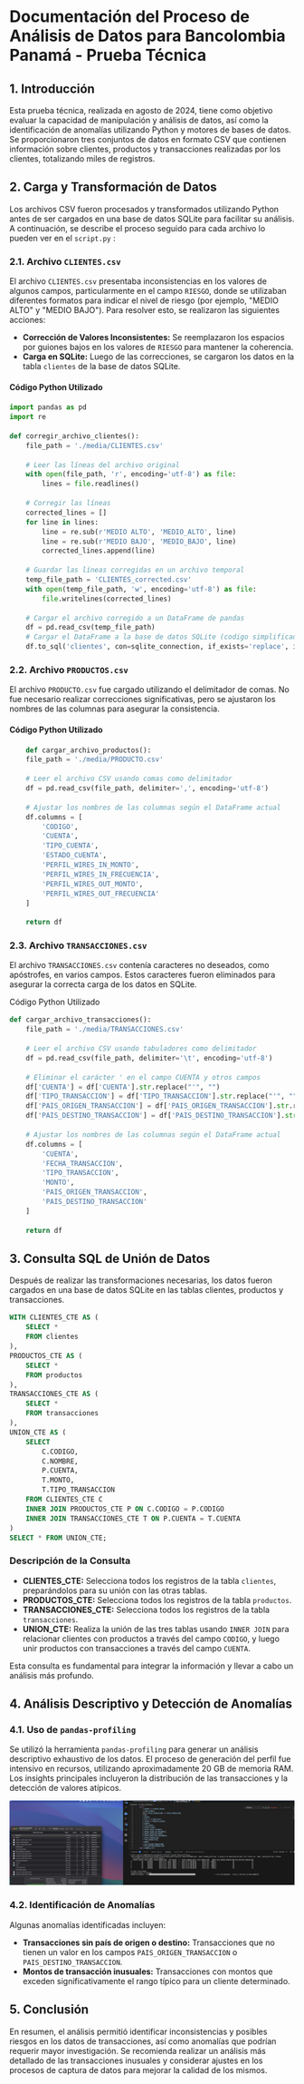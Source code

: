 
# Documentación del Proceso de Análisis de Datos para Bancolombia Panamá - Prueba Técnica

## 1. Introducción

Esta prueba técnica, realizada en agosto de 2024, tiene como objetivo evaluar la capacidad de manipulación y análisis de datos, así como la identificación de anomalías utilizando Python y motores de bases de datos. Se proporcionaron tres conjuntos de datos en formato CSV que contienen información sobre clientes, productos y transacciones realizadas por los clientes, totalizando miles de registros.

## 2. Carga y Transformación de Datos

Los archivos CSV fueron procesados y transformados utilizando Python antes de ser cargados en una base de datos SQLite para facilitar su análisis. A continuación, se describe el proceso seguido para cada archivo lo pueden ver en el `script.py` :

### 2.1. Archivo `CLIENTES.csv`

El archivo `CLIENTES.csv` presentaba inconsistencias en los valores de algunos campos, particularmente en el campo `RIESGO`, donde se utilizaban diferentes formatos para indicar el nivel de riesgo (por ejemplo, "MEDIO ALTO" y "MEDIO BAJO"). Para resolver esto, se realizaron las siguientes acciones:

- **Corrección de Valores Inconsistentes:** Se reemplazaron los espacios por guiones bajos en los valores de `RIESGO` para mantener la coherencia.
- **Carga en SQLite:** Luego de las correcciones, se cargaron los datos en la tabla `clientes` de la base de datos SQLite.

#### Código Python Utilizado

```python
import pandas as pd
import re

def corregir_archivo_clientes():
    file_path = './media/CLIENTES.csv'

    # Leer las líneas del archivo original
    with open(file_path, 'r', encoding='utf-8') as file:
        lines = file.readlines()

    # Corregir las líneas
    corrected_lines = []
    for line in lines:
        line = re.sub(r'MEDIO ALTO', 'MEDIO_ALTO', line)
        line = re.sub(r'MEDIO BAJO', 'MEDIO_BAJO', line)
        corrected_lines.append(line)

    # Guardar las líneas corregidas en un archivo temporal
    temp_file_path = 'CLIENTES_corrected.csv'
    with open(temp_file_path, 'w', encoding='utf-8') as file:
        file.writelines(corrected_lines)

    # Cargar el archivo corregido a un DataFrame de pandas
    df = pd.read_csv(temp_file_path)
    # Cargar el DataFrame a la base de datos SQLite (codigo simplificado)
    df.to_sql('clientes', con=sqlite_connection, if_exists='replace', index=False)
```

### 2.2. Archivo `PRODUCTOS.csv`

El archivo `PRODUCTO.csv` fue cargado utilizando el delimitador de comas. No fue necesario realizar correcciones significativas, pero se ajustaron los nombres de las columnas para asegurar la consistencia.

#### Código Python Utilizado

```python
    def cargar_archivo_productos():
    file_path = './media/PRODUCTO.csv'

    # Leer el archivo CSV usando comas como delimitador
    df = pd.read_csv(file_path, delimiter=',', encoding='utf-8')

    # Ajustar los nombres de las columnas según el DataFrame actual
    df.columns = [
        'CODIGO',
        'CUENTA',
        'TIPO_CUENTA',
        'ESTADO_CUENTA',
        'PERFIL_WIRES_IN_MONTO',
        'PERFIL_WIRES_IN_FRECUENCIA',
        'PERFIL_WIRES_OUT_MONTO',
        'PERFIL_WIRES_OUT_FRECUENCIA'
    ]

    return df
```


### 2.3. Archivo `TRANSACCIONES.csv`

El archivo `TRANSACCIONES.csv` contenía caracteres no deseados, como apóstrofes, en varios campos. Estos caracteres fueron eliminados para asegurar la correcta carga de los datos en SQLite.

Código Python Utilizado

```python
def cargar_archivo_transacciones():
    file_path = './media/TRANSACCIONES.csv'

    # Leer el archivo CSV usando tabuladores como delimitador
    df = pd.read_csv(file_path, delimiter='\t', encoding='utf-8')

    # Eliminar el carácter ' en el campo CUENTA y otros campos
    df['CUENTA'] = df['CUENTA'].str.replace("'", "")
    df['TIPO_TRANSACCION'] = df['TIPO_TRANSACCION'].str.replace("'", "")
    df['PAIS_ORIGEN_TRANSACCION'] = df['PAIS_ORIGEN_TRANSACCION'].str.replace("'", "")
    df['PAIS_DESTINO_TRANSACCION'] = df['PAIS_DESTINO_TRANSACCION'].str.replace("'", "")

    # Ajustar los nombres de las columnas según el DataFrame actual
    df.columns = [
        'CUENTA',
        'FECHA_TRANSACCION',
        'TIPO_TRANSACCION',
        'MONTO',
        'PAIS_ORIGEN_TRANSACCION',
        'PAIS_DESTINO_TRANSACCION'
    ]

    return df
```

## 3. Consulta SQL de Unión de Datos

Después de realizar las transformaciones necesarias, los datos fueron cargados en una base de datos SQLite en las tablas clientes, productos y transacciones.

```sql
WITH CLIENTES_CTE AS (
    SELECT *
    FROM clientes
),
PRODUCTOS_CTE AS (
    SELECT *
    FROM productos
),
TRANSACCIONES_CTE AS (
    SELECT *
    FROM transacciones
),
UNION_CTE AS (
    SELECT 
        C.CODIGO, 
        C.NOMBRE, 
        P.CUENTA,
        T.MONTO,
        T.TIPO_TRANSACCION
    FROM CLIENTES_CTE C
    INNER JOIN PRODUCTOS_CTE P ON C.CODIGO = P.CODIGO
    INNER JOIN TRANSACCIONES_CTE T ON P.CUENTA = T.CUENTA
)
SELECT * FROM UNION_CTE;
```

### Descripción de la Consulta

- **CLIENTES_CTE:** Selecciona todos los registros de la tabla `clientes`, preparándolos para su unión con las otras tablas.
- **PRODUCTOS_CTE:** Selecciona todos los registros de la tabla `productos`.
- **TRANSACCIONES_CTE:** Selecciona todos los registros de la tabla `transacciones`.
- **UNION_CTE:** Realiza la unión de las tres tablas usando `INNER JOIN` para relacionar clientes con productos a través del campo `CODIGO`, y luego unir productos con transacciones a través del campo `CUENTA`.

Esta consulta es fundamental para integrar la información y llevar a cabo un análisis más profundo.

## 4. Análisis Descriptivo y Detección de Anomalías

### 4.1. Uso de `pandas-profiling`

Se utilizó la herramienta `pandas-profiling` para generar un análisis descriptivo exhaustivo de los datos. El proceso de generación del perfil fue intensivo en recursos, utilizando aproximadamente 20 GB de memoria RAM. Los insights principales incluyeron la distribución de las transacciones y la detección de valores atípicos.

![image](./image.png)


### 4.2. Identificación de Anomalías

Algunas anomalías identificadas incluyen:

- **Transacciones sin país de origen o destino:** Transacciones que no tienen un valor en los campos `PAIS_ORIGEN_TRANSACCION` o `PAIS_DESTINO_TRANSACCION`.
- **Montos de transacción inusuales:** Transacciones con montos que exceden significativamente el rango típico para un cliente determinado.

## 5. Conclusión

En resumen, el análisis permitió identificar inconsistencias y posibles riesgos en los datos de transacciones, así como anomalías que podrían requerir mayor investigación. Se recomienda realizar un análisis más detallado de las transacciones inusuales y considerar ajustes en los procesos de captura de datos para mejorar la calidad de los mismos.
